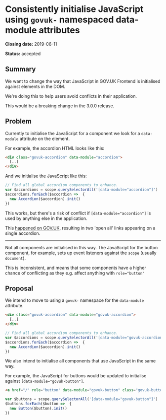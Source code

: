 # Consistently initialise JavaScript using `govuk-` namespaced data-module attributes

**Closing date:** 2019-06-11

**Status:** accepted

## Summary

We want to change the way that JavaScript in GOV.UK Frontend is initialised against elements in the DOM.

We're doing this to help users avoid conflicts in their application.

This would be a breaking change in the 3.0.0 release.

## Problem

Currently to initialise the JavaScript for a component we look for a
`data-module` attribute on the element.

For example, the accordion HTML looks like this:

```html
<div class="govuk-accordion" data-module="accordion">
  [..]
</div>
```

And we initialise the JavaScript like this:

```javascript
// Find all global accordion components to enhance.
var $accordions = scope.querySelectorAll('[data-module="accordion"]')
$accordions.forEach($accordion =>  {
  new Accordion($accordion).init()
})
```

This works, but there's a risk of conflict if `[data-module="accordion"]` is used by anything else in the application.

This [happened on GOV.UK](https://github.com/alphagov/collections/pull/1042), resulting in two 'open all' links appearing on a single accordion.

---

Not all components are initialised in this way. The JavaScript for the button component, for example, sets up event listeners against the `scope` (usually `document`).

This is inconsistent, and means that some components have a higher chance of conflicting as they e.g. affect anything with `role="button"`

## Proposal

We intend to move to using a `govuk-` namespace for the `data-module` attribute.

```html
<div class="govuk-accordion" data-module="govuk-accordion">
  [..]
</div>
```

```javascript
// Find all global accordion components to enhance.
var $accordions = scope.querySelectorAll('[data-module="govuk-accordion"]')
$accordions.forEach($accordion =>  {
  new Accordion($accordion).init()
})
```

We also intend to initialise all components that use JavaScript in the same way.

For example, the JavaScript for buttons would be updated to initialise against `[data-module="govuk-button"]`.

```html
<a href="/" role="button" data-module="govuk-button" class="govuk-button">Continue</a>
```

```js
var $buttons = scope.querySelectorAll('[data-module="govuk-button"]')
$buttons.forEach($button =>  {
  new Button($button).init()
})
```
